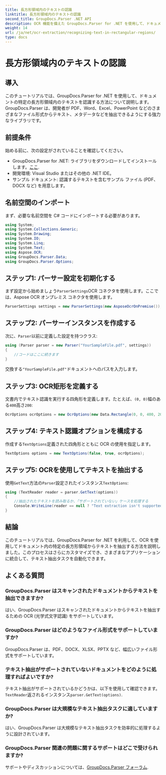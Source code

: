 ```yaml
---
title: 長方形領域内のテキストの認識
linktitle: 長方形領域内のテキストの認識
second_title: GroupDocs.Parser .NET API
description: OCR 機能を備えた GroupDocs.Parser for .NET を使用して、ドキュメントの特定の領域内のテキストを認識する方法を学習します。
weight: 14
url: /ja/net/ocr-extraction/recognizing-text-in-rectangular-regions/
type: docs
---
```

# 長方形領域内のテキストの認識

## 導入
このチュートリアルでは、GroupDocs.Parser for .NET を使用して、ドキュメントの特定の長方形領域内のテキストを認識する方法について説明します。GroupDocs.Parser は、開発者が PDF、Word、Excel、PowerPoint などのさまざまなファイル形式からテキスト、メタデータなどを抽出できるようにする強力なライブラリです。
## 前提条件
始める前に、次の設定がされていることを確認してください。
-  GroupDocs.Parser for .NET: ライブラリをダウンロードしてインストールします。[ここ](https://releases.groupdocs.com/parser/net/).
- 開発環境: Visual Studio またはその他の .NET IDE。
- サンプル ドキュメント: 認識するテキストを含むサンプル ファイル (PDF、DOCX など) を用意します。

## 名前空間のインポート
まず、必要な名前空間を C# コードにインポートする必要があります。
```csharp
using System;
using System.Collections.Generic;
using System.Drawing;
using System.IO;
using System.Linq;
using System.Text;
using Aspose.OCR;
using GroupDocs.Parser.Data;
using GroupDocs.Parser.Options;
```
## ステップ1: パーサー設定を初期化する
まず設定から始めましょう`ParserSettings`OCR コネクタを使用します。ここでは、Aspose OCR オンプレミス コネクタを使用します。
```csharp
ParserSettings settings = new ParserSettings(new AsposeOcrOnPremise());
```
## ステップ2: パーサーインスタンスを作成する
次に、`Parser`以前に定義した設定を持つクラス:
```csharp
using (Parser parser = new Parser("YourSampleFile.pdf", settings))
{
    //コードはここに続きます
}
```
交換する`"YourSampleFile.pdf"`ドキュメントへのパスを入力します。
## ステップ3: OCR矩形を定義する
文書内でテキスト認識を実行する四角形を定義します。たとえば、`(0, 0)`幅のある`400`高さ`200`:
```csharp
OcrOptions ocrOptions = new OcrOptions(new Data.Rectangle(0, 0, 400, 200));
```
## ステップ4: テキスト認識オプションを構成する
作成する`TextOptions`定義された四角形とともに OCR の使用を指定します。
```csharp
TextOptions options = new TextOptions(false, true, ocrOptions);
```
## ステップ5: OCRを使用してテキストを抽出する
使用`GetText`方法の`Parser`設定されたインスタンス`TextOptions`:
```csharp
using (TextReader reader = parser.GetText(options))
{
    //抽出されたテキストを読み取るか、「サポートされていない」ケースを処理する
    Console.WriteLine(reader == null ? "Text extraction isn't supported" : reader.ReadToEnd());
}
```

## 結論
このチュートリアルでは、GroupDocs.Parser for .NET を利用して、OCR を使用してドキュメント内の特定の長方形領域からテキストを抽出する方法を説明しました。このプロセスはさらにカスタマイズでき、さまざまなアプリケーションに統合して、テキスト抽出タスクを自動化できます。

## よくある質問
### GroupDocs.Parser はスキャンされたドキュメントからテキストを抽出できますか?
はい、GroupDocs.Parser はスキャンされたドキュメントからテキストを抽出するための OCR (光学式文字認識) をサポートしています。
### GroupDocs.Parser はどのようなファイル形式をサポートしていますか?
GroupDocs.Parser は、PDF、DOCX、XLSX、PPTX など、幅広いファイル形式をサポートしています。
### テキスト抽出がサポートされていないドキュメントをどのように処理すればよいですか?
テキスト抽出がサポートされているかどうかは、以下を使用して確認できます。`TextReader`返されるインスタンス`parser.GetText(options)`.
### GroupDocs.Parser は大規模なテキスト抽出タスクに適していますか?
はい、GroupDocs.Parser は大規模なテキスト抽出タスクを効率的に処理するように設計されています。
### GroupDocs.Parser 関連の問題に関するサポートはどこで受けられますか?
サポートやディスカッションについては、[GroupDocs.Parser フォーラム](https://forum.groupdocs.com/c/parser/17).